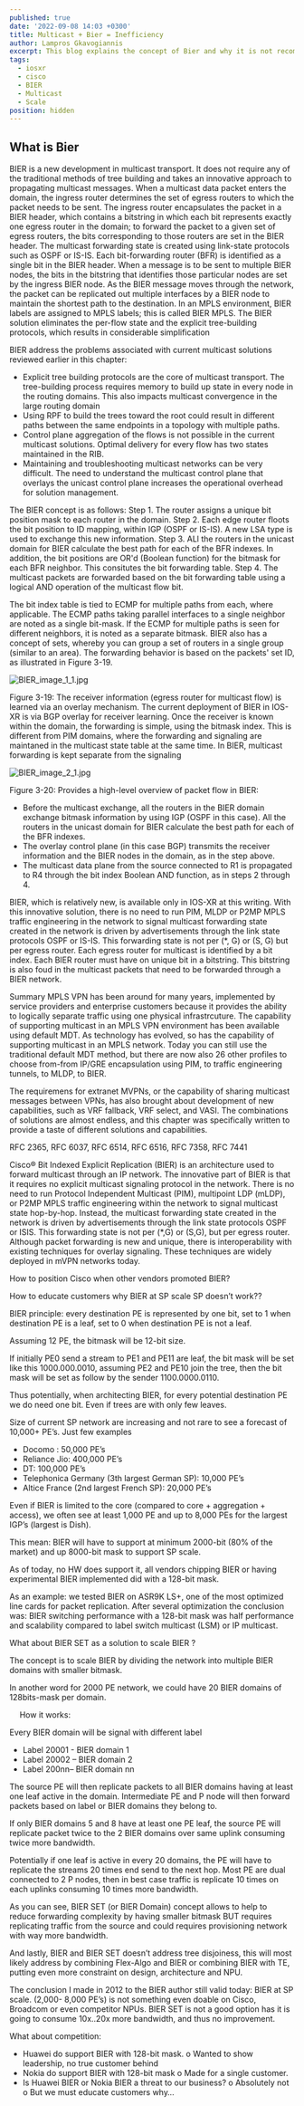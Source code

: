 ```yaml
---
published: true
date: '2022-09-08 14:03 +0300'
title: Multicast + Bier = Inefficiency
author: Lampros Gkavogiannis
excerpt: This blog explains the concept of Bier and why it is not recommended
tags:
  - iosxr
  - cisco
  - BIER
  - Multicast
  - Scale
position: hidden
---
```

## What is Bier

BIER is a new development in multicast transport. It does not require any of the traditional methods of tree building and takes an innovative approach to propagating multicast messages. When a multicast data packet enters the domain, the ingress router determines the set of egress routers to which the packet needs to be sent. The ingress router encapsulates the packet in a BIER header, which contains a bitstring in which each bit represents exactly one egress router in the domain; to forward the packet to a given set of egress routers, the bits corresponding to those routers are set in the BIER header. The multicast forwarding state is created using link-state protocols such as OSPF or IS-IS. Each bit-forwarding router (BFR) is identified as a single bit in the BIER header. When a message is to be sent to multiple BIER nodes, the bits in the bitstring that identifies those particular nodes are set by the ingress BIER node. As the BIER message moves through the network, the packet can be replicated out multiple interfaces by a BIER node to maintain the shortest path to the destination. In an MPLS environment, BIER labels are assigned to MPLS labels; this is called BIER MPLS. The BIER solution eliminates the per-flow state and the explicit tree-building protocols, which results in considerable simplification

BIER address the problems associated with current multicast solutions reviewed earlier in this chapter:
- Explicit tree building protocols are the core of multicast transport. The tree-building process requires memory to build up state in every node in the routing domains. This also impacts multicast convergence in the large routing domain
- Using RPF to build the trees toward the root could result in different paths between the same endpoints in a topology with multiple paths.
- Control plane aggregation of the flows is not possible in the current multicast solutions. Optimal delivery for every flow has two states maintained in the RIB.
- Maintaining and troubleshooting multicast networks can be very difficult. The need to understand the multicast control plane that overlays the unicast control plane increases the operational overhead for solution management.

The BIER concept is as follows:
Step 1. The router assigns a unique bit position mask to each router in the domain.
Step 2. Each edge router floots the bit position to ID mapping, within IGP (OSPF or IS-IS). A new LSA type is used to exchange this new information.
Step 3. ALl the routers in the unicast domain for BIER calculate the best path for each of the BFR indexes. In addition, the bit positions are OR'd (Boolean function) for the bitmask for each BFR neighbor. This consitutes the bit forwarding table.
Step 4. The multicast packets are forwarded based on the bit forwarding table using a logical AND operation of the multicast flow bit.

The bit index table is tied to ECMP for multiple paths from each, where applicable. The ECMP paths taking parallel interfaces to a single neighbor are noted as a single bit-mask. If the ECMP for multiple paths is seen for different neighbors, it is noted as a separate bitmask. BIER also has a concept of sets, whereby you can group a set of routers in a single group (similar to an area). The forwarding behavior is based on the packets' set ID, as illustrated in Figure 3-19.

![BIER_image_1_1.jpg]({{site.baseurl}}/images/BIER_image_1_1.jpg)

Figure 3-19:
The receiver information (egress router for multicast flow) is learned via an overlay mechanism. The current deployment of BIER in IOS-XR is via BGP overlay for receiver learning. Once the receiver is known within the domain, the forwarding is simple, using the bitmask index. This is different from PIM domains, where the forwarding and signaling are maintaned in the multicast state table at the same time. In BIER, multicast forwarding is kept separate from the signaling

![BIER_image_2_1.jpg]({{site.baseurl}}/images/BIER_image_2_1.jpg)

Figure 3-20:
Provides a high-level overview of packet flow in BIER:
- Before the multicast exchange, all the routers in the BIER domain exchange bitmask information by using IGP (OSPF in this case). All the routers in the unicast domain for BIER calculate the best path for each of the BFR indexes.
- The overlay control plane (in this case BGP) transmits the receiver information and the BIER nodes in the domain, as in the step above.
- The multicast data plane from the source connected to R1 is propagated to R4 through the bit index Boolean AND function, as in steps 2 through 4.

BIER, which is relatively new, is available only in IOS-XR at this writing. With this innovative solution, there is no need to run PIM, MLDP or P2MP MPLS traffic engineering in the network to signal multicast forwarding state created in the network is driven by advertisements through the link state protocols OSPF or IS-IS. This forwarding state is not per (*, G) or (S, G) but per egress router. Each egress router for multicast is identified by a bit index. Each BIER router must have on unique bit in a bitstring. This bitstring is also foud in the multicast packets that need to be forwarded through a BIER network.

Summary
MPLS VPN has been around for many years, implemented by service providers and enterprise customers because it provides the ability to logically separate traffic using one physical infrastrcuture. The capability of supporting multicast in an MPLS VPN environment has been available using default MDT. As technology has evolved, so has the capability of supporting multicast in an MPLS network. Today you can still use the traditional default MDT method, but there are now also 26 other profiles to choose from-from IP/GRE encapsulation using PIM, to traffic engineering tunnels, to MLDP, to BIER.

The requiremens for extranet MVPNs, or the capability of sharing multicast messages between VPNs, has also brought about development of new capabilities, such as VRF fallback, VRF select, and VASI. The combinations of solutions are almost endless, and this chapter was specifically written to provide a taste of different solutions and capabilities.

RFC 2365, RFC 6037, RFC 6514, RFC 6516, RFC 7358, RFC 7441


Cisco® Bit Indexed Explicit Replication (BIER) is an architecture used to forward multicast through an IP network. The innovative part of BIER is that it requires no explicit multicast signaling protocol in the network. There is no need to run Protocol Independent Multicast (PIM), multipoint LDP (mLDP), or P2MP MPLS traffic engineering within the network to signal multicast state hop-by-hop. Instead, the multicast forwarding state created in the network is driven by advertisements through the link state protocols OSPF or ISIS. This forwarding state is not per (*,G) or (S,G), but per egress router. Although packet forwarding is new and unique, there is interoperability with existing techniques for overlay signaling. These techniques are widely deployed in mVPN networks today.

How to position Cisco when other vendors promoted BIER? 

How to educate customers why BIER at SP scale SP doesn’t work??

BIER principle: every destination PE is represented by one bit, set to 1 when destination PE is a leaf, set to 0 when destination PE is not a leaf.

Assuming 12 PE, the bitmask will be 12-bit size. 

If initially PE0 send a stream to PE1 and PE11 are leaf, the bit mask will be set like this 1000.000.0010, assuming PE2 and PE10 join the tree, then the bit mask will be set as follow by the sender 1100.0000.0110.

Thus potentially, when architecting BIER, for every potential destination PE we do need one bit. Even if trees are with only few leaves.

Size of current SP network are increasing and not rare to see a forecast of 10,000+ PE’s. Just few examples
-	Docomo : 50,000 PE’s
-	Reliance Jio: 400,000 PE’s
-	DT: 100,000 PE’s
-	Telephonica Germany (3th largest German SP): 10,000 PE’s
-	Altice France (2nd largest French SP): 20,000 PE’s

Even if BIER is limited to the core (compared to core + aggregation + access), we often see at least 1,000 PE and up to 8,000 PEs for the largest IGP’s (largest is Dish).

This mean: BIER will have to support at minimum 2000-bit (80% of the market) and up 8000-bit mask to support SP scale. 

As of today, no HW does support it, all vendors chipping BIER or having experimental BIER implemented did with a 128-bit mask.

As an example: we tested BIER on ASR9K LS+, one of the most optimized line cards for packet replication. After several optimization the conclusion was: BIER switching performance with a 128-bit mask was half performance and scalability compared to label switch multicast (LSM) or IP multicast. 

What about BIER SET as a solution to scale BIER ?

The concept is to scale BIER by dividing the network into multiple BIER domains with smaller bitmask.

In another word for 2000 PE network, we could have 20 BIER domains of 128bits-mask per domain.

 
How it works: 

Every BIER domain will be signal with different label 
-	Label 20001 - BIER domain 1
-	Label 20002 – BIER domain 2
-	Label 200nn– BIER domain nn

The source PE will then replicate packets to all BIER domains having at least one leaf active in the domain. Intermediate PE and P node will then forward packets based on label or BIER domains they belong to.

If only BIER domains 5 and 8 have at least one PE leaf, the source PE will replicate packet twice to the 2 BIER domains over same uplink consuming twice more bandwidth.

Potentially if one leaf is active in every 20 domains, the PE will have to replicate the streams 20 times end send to the next hop. Most PE are dual connected to 2 P nodes, then in best case traffic is replicate 10 times on each uplinks consuming 10 times more bandwidth.

As you can see, BIER SET (or BIER Domain) concept allows to help to reduce forwarding complexity by having smaller bitmask BUT requires replicating traffic from the source and could requires provisioning network with way more bandwidth. 

And lastly, BIER and BIER SET doesn’t address tree disjoiness, this will most likely address by combining Flex-Algo and BIER or combining BIER with TE, putting even more constraint on design, architecture and NPU.

The conclusion I made in 2012 to the BIER author still valid today: BIER at SP scale. (2,000- 8,000 PE’s) is not something even doable on Cisco, Broadcom or even competitor NPUs. BIER SET is not a good option has it is going to consume 10x..20x more bandwidth, and thus no improvement.

What about competition:
-	Huawei do support BIER with 128-bit mask.
o	Wanted to show leadership, no true customer behind
-	Nokia do support BIER with 128-bit mask
o	Made for a single customer.
-	Is Huawei BIER or Nokia BIER a threat to our business?
o	Absolutely not
o	But we must educate customers why…

